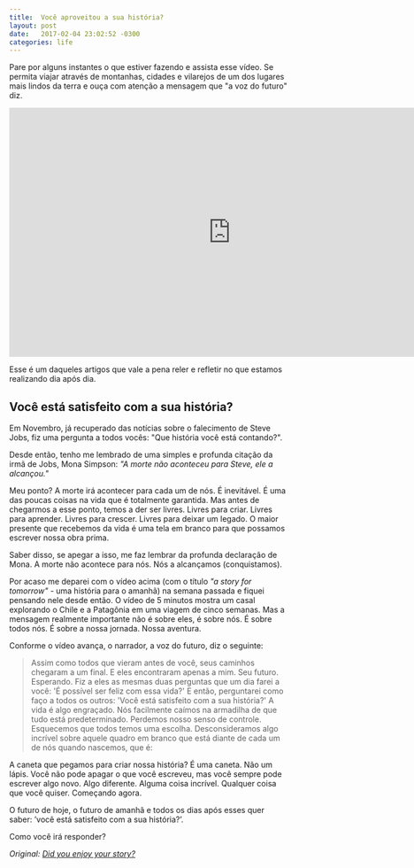 ```yaml
---
title: 	Você aproveitou a sua história?
layout: post
date:   2017-02-04 23:02:52 -0300
categories: life
---
```

Pare por alguns instantes o que estiver fazendo e assista esse vídeo. Se permita viajar através de montanhas, cidades e vilarejos de um dos lugares mais lindos da terra e ouça com atenção a mensagem que "a voz do futuro" diz.

<iframe src="https://player.vimeo.com/video/36519586?color=666666" width="800" height="450" frameborder="0" webkitallowfullscreen mozallowfullscreen allowfullscreen></iframe>

Esse é um daqueles artigos que vale a pena reler e refletir no que estamos realizando dia após dia. 

## Você está satisfeito com a sua história?

Em Novembro, já recuperado das notícias sobre o falecimento de Steve Jobs, fiz uma pergunta a todos vocês: "Que história você está contando?".

Desde então, tenho me lembrado de uma simples e profunda citação da irmã de Jobs, Mona Simpson: *"A morte não aconteceu para Steve, ele a alcançou."*

Meu ponto? A morte irá acontecer para cada um de nós. É inevitável. É uma das poucas coisas na vida que é totalmente garantida. Mas antes de chegarmos a esse ponto, temos a der ser livres. Livres para criar. Livres para aprender. Livres para crescer. Livres para deixar um legado. O maior presente que recebemos da vida é uma tela em branco para que possamos escrever nossa obra prima.

Saber disso, se apegar a isso, me faz lembrar da profunda declaração de Mona. A morte não acontece para nós. Nós a alcançamos (conquistamos).

Por acaso me deparei com o vídeo acima (com o título *"a story for tomorrow"* - uma história para o amanhã) na semana passada e fiquei pensando nele desde então. O vídeo de 5 minutos mostra um casal explorando o Chile e a Patagônia em uma viagem de cinco semanas. Mas a mensagem realmente importante não é sobre eles, é sobre nós. É sobre todos nós. É sobre a nossa jornada. Nossa aventura.

Conforme o vídeo avança, o narrador, a voz do futuro, diz o seguinte:

> Assim como todos que vieram antes de você, seus caminhos chegaram a um final. E eles encontraram apenas a mim. Seu futuro. Esperando. Fiz a eles as mesmas duas perguntas que um dia farei a você: 'É possível ser feliz com essa vida?' E então, perguntarei como faço a todos os outros: 'Você está satisfeito com a sua história?'
>A vida é algo engraçado. Nós facilmente caímos na armadilha de que tudo está predeterminado. Perdemos nosso senso de controle. Esquecemos que todos temos uma escolha. Desconsideramos algo incrível sobre aquele quadro em branco que está diante de cada um de nós quando nascemos, que é:

A caneta que pegamos para criar nossa história? É uma caneta. Não um lápis. Você não pode apagar o que você escreveu, mas você sempre pode escrever algo novo. Algo diferente. Alguma coisa incrível. Qualquer coisa que você quiser. Começando agora.

O futuro de hoje, o futuro de amanhã e todos os dias após esses quer saber: ’você está satisfeito com a sua história?’. 

Como você irá responder?

<cite class="original-font">Original: <a href="http://www.lifewithoutpants.com/enjoy-the-story/" target="_blank" class="text-featured">Did you enjoy your story?</a></cite>